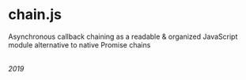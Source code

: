 # chain.js
Asynchronous callback chaining as a readable &amp; organized JavaScript module alternative to native Promise chains  




&nbsp;  
*2019*
